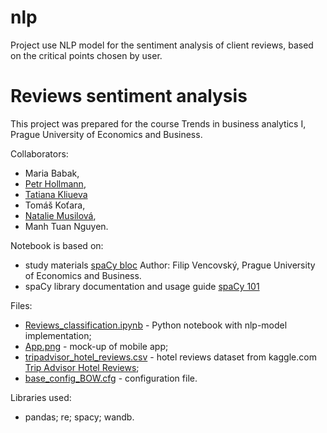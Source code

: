 # nlp
Project use NLP model for the sentiment analysis of client reviews, based on the critical points chosen by user.

# Reviews sentiment analysis
This project was prepared for the course Trends in business analytics I, Prague University of Economics and Business.

Collaborators:
- Maria Babak,
- [Petr Hollmann](https://github.com/phollmann1997/),
- [Tatiana Kliueva](https://github.com/tatianaklyueva/)
- Tomáš Koťara,
- [Natalie Musilová](https://github.com/NatalieMusilova),
- Manh Tuan Nguyen.

Notebook is based on:
- study materials [spaCy bloc](https://drive.google.com/drive/folders/1aXK1kXYgznppa2hf53jdNBk1Al8UuVUV) Author: Filip Vencovský, Prague University of Economics and Business.
- spaCy library documentation and usage guide [spaCy 101](https://drive.google.com/drive/folders/1aXK1kXYgznppa2hf53jdNBk1Al8UuVUV)

Files:
- [Reviews_classification.ipynb](https://github.com/tatianaklyueva/nlp/blob/main/Reviews_classification.ipynb) - Python notebook with nlp-model implementation;
- [App.png](https://github.com/tatianaklyueva/nlp/blob/main/Recenze.ipynb) - mock-up of mobile app;
- [tripadvisor_hotel_reviews.csv](https://github.com/tatianaklyueva/nlp/blob/main/tripadvisor_hotel_reviews.csv) -  hotel reviews dataset from kaggle.com  [Trip Advisor Hotel Reviews](https://www.kaggle.com/datasets/andrewmvd/trip-advisor-hotel-reviews?resource=download);
- [base_config_BOW.cfg](https://github.com/tatianaklyueva/nlp/blob/main/base_config_BOW.cfg) - configuration file. 

Libraries used:
- pandas; re; spacy; wandb.
